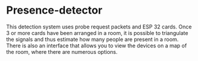 # Presence-detector

This detection system uses probe request packets and ESP 32 cards. 
Once 3 or more cards have been arranged in a room, it is possible to triangulate the signals and thus estimate how many people are present in a room.
There is also an interface that allows you to view the devices on a map of the room, where there are numerous options.
